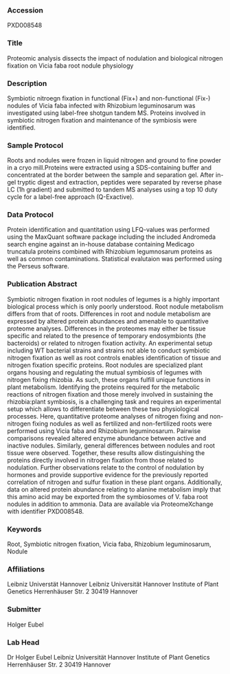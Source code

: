 ### Accession
PXD008548

### Title
Proteomic analysis dissects the impact of nodulation and biological nitrogen fixation on Vicia faba root nodule physiology

### Description
Symbiotic nitroegn fixation in functional (Fix+) and non-functional (Fix-) nodules of Vicia faba infected with Rhizobium leguminosarum was investigated using label-free shotgun tandem MS. Proteins involved in symbiotic nitrogen fixation and maintenance of the symbiosis were identified.

### Sample Protocol
Roots and nodules were frozen in liquid nitrogen and ground to fine powder in a cryo mill.Proteins were extracted using a SDS-containing buffer and concentrated at the border between the sample and separation gel. After in-gel tryptic digest and extraction, peptides were separated by reverse phase LC (1h gradient) and submitted to tandem MS analyses using a top 10 duty cycle for a label-free approach (Q-Exactive).

### Data Protocol
Protein identification and quantitation using LFQ-values was performed using the MaxQuant software package including the included Andromeda search engine against an in-house database containing Medicago truncatula proteins combined with Rhizobium legumnosarum proteins as well as  common contaminations. Statistical evalutaion was performed using the Perseus software.

### Publication Abstract
Symbiotic nitrogen fixation in root nodules of legumes is a highly important biological process which is only poorly understood. Root nodule metabolism differs from that of roots. Differences in root and nodule metabolism are expressed by altered protein abundances and amenable to quantitative proteome analyses. Differences in the proteomes may either be tissue specific and related to the presence of temporary endosymbionts (the bacteroids) or related to nitrogen fixation activity. An experimental setup including WT bacterial strains and strains not able to conduct symbiotic nitrogen fixation as well as root controls enables identification of tissue and nitrogen fixation specific proteins. Root nodules are specialized plant organs housing and regulating the mutual symbiosis of legumes with nitrogen fixing rhizobia. As such, these organs fulfill unique functions in plant metabolism. Identifying the proteins required for the metabolic reactions of nitrogen fixation and those merely involved in sustaining the rhizobia:plant symbiosis, is a challenging task and requires an experimental setup which allows to differentiate between these two physiological processes. Here, quantitative proteome analyses of nitrogen fixing and non-nitrogen fixing nodules as well as fertilized and non-fertilized roots were performed using Vicia faba and Rhizobium leguminosarum. Pairwise comparisons revealed altered enzyme abundance between active and inactive nodules. Similarly, general differences between nodules and root tissue were observed. Together, these results allow distinguishing the proteins directly involved in nitrogen fixation from those related to nodulation. Further observations relate to the control of nodulation by hormones and provide supportive evidence for the previously reported correlation of nitrogen and sulfur fixation in these plant organs. Additionally, data on altered protein abundance relating to alanine metabolism imply that this amino acid may be exported from the symbiosomes of V. faba root nodules in addition to ammonia. Data are available via ProteomeXchange with identifier PXD008548.

### Keywords
Root, Symbiotic nitrogen fixation, Vicia faba, Rhizobium leguminosarum, Nodule

### Affiliations
Leibniz Universtät Hannover
Leibniz Universität Hannover Institute of Plant Genetics Herrenhäuser Str. 2 30419 Hannover

### Submitter
Holger Eubel

### Lab Head
Dr Holger Eubel
Leibniz Universität Hannover Institute of Plant Genetics Herrenhäuser Str. 2 30419 Hannover


